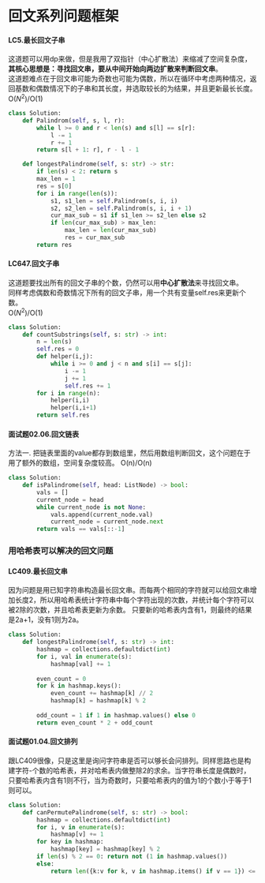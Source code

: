 # 回文系列问题框架

#### LC5.最长回文子串
这道题可以用dp来做，但是我用了双指针（中心扩散法）来缩减了空间复杂度，**其核心思想是：寻找回文串，要从中间开始向两边扩散来判断回文串**。  
这道题难点在于回文串可能为奇数也可能为偶数，所以在循环中考虑两种情况，返回基数和偶数情况下的子串和其长度，并选取较长的为结果，并且更新最长长度。  
O($N^2$)/O($1$)
```python
class Solution:
    def Palindrom(self, s, l, r):
        while l >= 0 and r < len(s) and s[l] == s[r]:
            l -= 1
            r += 1
        return s[l + 1: r], r - l - 1

    def longestPalindrome(self, s: str) -> str:
        if len(s) < 2: return s
        max_len = 1
        res = s[0]
        for i in range(len(s)):
            s1, s1_len = self.Palindrom(s, i, i)
            s2, s2_len = self.Palindrom(s, i, i + 1)
            cur_max_sub = s1 if s1_len >= s2_len else s2
            if len(cur_max_sub) > max_len:
                max_len = len(cur_max_sub)
                res = cur_max_sub
        return res
```

#### LC647.回文子串
这道题要找出所有的回文子串的个数，仍然可以用**中心扩散法**来寻找回文串。  
同样考虑偶数和奇数情况下所有的回文子串，用一个共有变量self.res来更新个数。  
O($N^2$)/O($1$)
```python
class Solution:
    def countSubstrings(self, s: str) -> int:
        n = len(s)
        self.res = 0
        def helper(i,j):
            while i >= 0 and j < n and s[i] == s[j]:
                i -= 1
                j += 1
                self.res += 1
        for i in range(n):
            helper(i,i)
            helper(i,i+1)
        return self.res
```

#### 面试题02.06.回文链表
方法一. 把链表里面的value都存到数组里，然后用数组判断回文，这个问题在于用了额外的数组，空间复杂度较高。
O(n)/O(n)
```python
class Solution:
    def isPalindrome(self, head: ListNode) -> bool:
        vals = []
        current_node = head
        while current_node is not None:
            vals.append(current_node.val)
            current_node = current_node.next
        return vals == vals[::-1]
```

### 用哈希表可以解决的回文问题
#### LC409.最长回文串
因为问题是用已知字符串构造最长回文串。而每两个相同的字符就可以给回文串增加长度2，所以用哈希表统计字符串中每个字符出现的次数，并统计每个字符可以被2除的次数，并且哈希表更新为余数。
只要新的哈希表内含有1，则最终的结果是2a+1，没有1则为2a。
```python
class Solution:
    def longestPalindrome(self, s: str) -> int:
        hashmap = collections.defaultdict(int)
        for i, val in enumerate(s):
            hashmap[val] += 1
        
        even_count = 0
        for k in hashmap.keys():
            even_count += hashmap[k] // 2
            hashmap[k] = hashmap[k] % 2
        
        odd_count = 1 if 1 in hashmap.values() else 0
        return even_count * 2 + odd_count
```

#### 面试题01.04.回文排列
跟LC409很像，只是这里是询问字符串是否可以够长会问排列。同样思路也是构建字符-个数的哈希表，并对哈希表内做整除2的求余。当字符串长度是偶数时，只要哈希表内含有1则不行，当为奇数时，只要哈希表内的值为1的个数小于等于1则可以。
```python
class Solution:
    def canPermutePalindrome(self, s: str) -> bool:
        hashmap = collections.defaultdict(int)
        for i, v in enumerate(s):
            hashmap[v] += 1
        for key in hashmap:
            hashmap[key] = hashmap[key] % 2
        if len(s) % 2 == 0: return not (1 in hashmap.values())
        else:
            return len({k:v for k, v in hashmap.items() if v == 1}) <= 1
```
